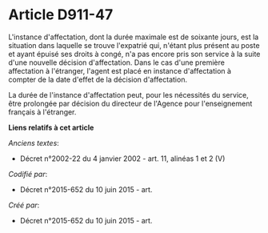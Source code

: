 # Article D911-47

L'instance d'affectation, dont la durée maximale est de soixante jours, est la situation dans laquelle se trouve l'expatrié
qui, n'étant plus présent au poste et ayant épuisé ses droits à congé, n'a pas encore pris son service à la suite d'une
nouvelle décision d'affectation. Dans le cas d'une première affectation à l'étranger, l'agent est placé en instance
d'affectation à compter de la date d'effet de la décision d'affectation.

La durée de l'instance d'affectation peut, pour les nécessités du service, être prolongée par décision du directeur de
l'Agence pour l'enseignement français à l'étranger.

**Liens relatifs à cet article**

_Anciens textes_:

  - Décret n°2002-22 du 4 janvier 2002 - art. 11, alinéas 1 et 2 (V)

_Codifié par_:

  - Décret n°2015-652 du 10 juin 2015 - art.

_Créé par_:

  - Décret n°2015-652 du 10 juin 2015 - art.
